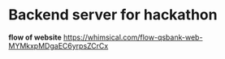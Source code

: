# Backend server for hackathon
**flow of website**
https://whimsical.com/flow-qsbank-web-MYMkxpMDgaEC6yrpsZCrCx

